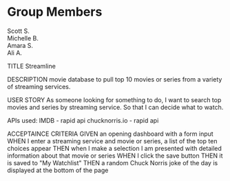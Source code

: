 # Group Members

Scott S. <br>
Michelle B. <br>
Amara S. <br>
Ali A.

TITLE
Streamline

DESCRIPTION
movie database to pull top 10 movies or series from a variety of streaming services.

USER STORY
As someone looking for something to do, I want to search top movies and series by streaming service. So that I can decide what to watch.

APIs used:
IMDB - rapid api
chucknorris.io - rapid api

ACCEPTAINCE CRITERIA
GIVEN an opening dashboard with a form input
WHEN I enter a streaming service and movie or series, a list of the top ten choices appear
THEN when I make a selection I am presented with detailed information about that movie or series
WHEN I click the save button
THEN it is saved to "My Watchlist"
THEN a random Chuck Norris joke of the day is displayed at the bottom of the page

